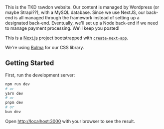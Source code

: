This is the TKD rawdon website.
Our content is managed by Wordpress (or maybe Strapi??), with a MySQL database. Since we use NextJS, our back-end is all managed through the framework instead of setting up a designated back-end. Eventually, we'll set up a Node back-end if we need to manage payment processing. We'll keep you posted!

This is a [Next.js](https://nextjs.org/) project bootstrapped with [`create-next-app`](https://github.com/vercel/next.js/tree/canary/packages/create-next-app).

We're using [Bulma](https://bulma.io) for our CSS library.

## Getting Started

First, run the development server:

```bash
npm run dev
# or
yarn dev
# or
pnpm dev
# or
bun dev
```

Open [http://localhost:3000](http://localhost:3000) with your browser to see the result.
